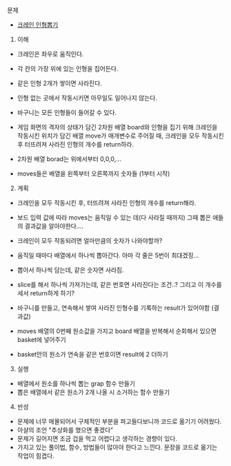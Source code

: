 문제
- [크레인 인형뽑기](https://programmers.co.kr/learn/courses/30/lessons/64061)


1. 이해
- 크레인은 좌우로 움직인다. 
- 각 칸의 가장 위에 있는 인형을 집어든다. 
- 같은 인형 2개가 쌓이면 사라진다.
- 인형 없는 곳에서 작동시키면 아무일도 일어나지 않는다. 
- 바구니는 모든 인형들이 들어갈 수 있다. 
- 게임 화면의 격자의 상태가 담긴 2차원 배열 board와 인형을 집기 위해 크레인을 작동시킨 위치가 담긴 배열 move가 매개변수로 주어질 때, 크레인을 모두 작동시킨 후 터뜨려져 사라진 인형의 개수를 return하라.

- 2차원 배열 borad는 위에서부터 0,0,0,...
- moves들은 배열을 왼쪽부터 오른쪽까지 숫자들 (1부터 시작)

2. 계획
- 크레인을 모두 작동시킨 후, 터뜨려져 사라진 인형의 개수를 return해라. 
- 보드 입력 값에 따라 moves는 움직일 수 있는 데(다 사라질 때까지) 그때 뽑은 애들의 결과값을 알아야한다.... 
- 크레인이 모두 작동되려면 얼마만큼의 숫자가 나와야할까? 
- 움직일 때마다 배열에서 하나씩 뽑아간다. 아마 각 줄은 5번이 최대겠징...
- 뽑아서 하나씩 담는데, 같은 숫자면 사라짐.
- slice를 해서 하나씩 가져가는데, 같은 번호면 사라진다는 조건..? 그리고 이 개수를 세서 return하게 하기? 

- 바구니를 만들고, 연속해서 쌓여 사라진 인형수를 기록하는 result가 있어야함 (결과값)
- moves 배열의 0번째 원소값을 가지고 board 배열을 반복해서 순회해서 있으면 basket에 넣어주기
- basket안의 원소가 연속을 같은 번호이면 result에 2 더하기 


3. 실행
- 배열에서 원소를 하나씩 뽑는 grap 함수 만들기
- 뽑은 배열에서 같은 원소가 2개 나올 시 소거하는 함수 만들기

4. 반성
- 문제에 너무 매몰되어서 구체적인 부분을 파고들다보니까 코드로 옮기기 어려웠다. 
- 아샬의 조언 "추상화를 했으면 좋겠다" 
- 문제가 길어지면 조금 겁을 먹고 어렵다고 생각하는 경향이 있다. 
- 가지고 있는 풀이법, 함수, 방법들이 많아야 한다고 느낀다. 문장을 코드로 옮기는 작업이 힘겹다.